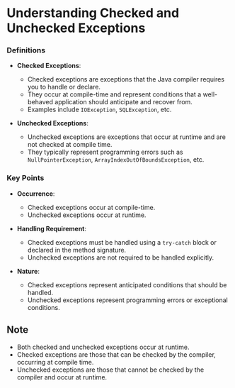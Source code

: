# Understanding Checked and Unchecked Exceptions

### Definitions

- **Checked Exceptions**:
    - Checked exceptions are exceptions that the Java compiler requires you to handle or declare.
    - They occur at compile-time and represent conditions that a well-behaved application should anticipate and recover from.
    - Examples include `IOException`, `SQLException`, etc.

- **Unchecked Exceptions**:
    - Unchecked exceptions are exceptions that occur at runtime and are not checked at compile time.
    - They typically represent programming errors such as `NullPointerException`, `ArrayIndexOutOfBoundsException`, etc.

### Key Points

- **Occurrence**:
    - Checked exceptions occur at compile-time.
    - Unchecked exceptions occur at runtime.

- **Handling Requirement**:
    - Checked exceptions must be handled using a `try-catch` block or declared in the method signature.
    - Unchecked exceptions are not required to be handled explicitly.

- **Nature**:
    - Checked exceptions represent anticipated conditions that should be handled.
    - Unchecked exceptions represent programming errors or exceptional conditions.

## Note

- Both checked and unchecked exceptions occur at runtime.
- Checked exceptions are those that can be checked by the compiler, occurring at compile time.
- Unchecked exceptions are those that cannot be checked by the compiler and occur at runtime.

